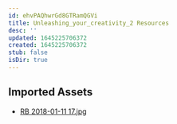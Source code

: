 ```yaml
---
id: ehvPAQhwrGd8GTRamQGVi
title: Unleashing_your_creativity_2 Resources
desc: ''
updated: 1645225706372
created: 1645225706372
stub: false
isDir: true
---
```

## Imported Assets
- [RB 2018-01-11 17.jpg](/assets/rb-2018-01-11-17-O4HLtJPqxHkT.jpg)
